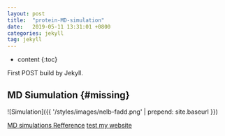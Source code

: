 ```yaml
---
layout: post
title:  "protein-MD-simulation"
date:   2019-05-11 13:31:01 +0800
categories: jekyll
tag: jekyll
---
```


* content
{:toc}


First POST build by Jekyll.


MD Siumulation				{#missing}
------------------------

![Simulation]({{ '/styles/images/nelb-fadd.png' | prepend: site.baseurl  }})

[MD simulations Refference](http://ibi.hzau.edu.cn/ComputationalBiochemistry/index2.html)
[test my website](/styles/images/index.html)
 

[jekyll]:      http://jekyllrb.com
[jekyll-gh]:   https://github.com/jekyll/jekyll
[jekyll-help]: https://github.com/jekyll/jekyll-help

